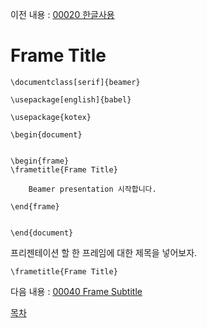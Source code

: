 이전 내용 : [00020 한글사용](./00020_한글사용.md)

# Frame Title



```
\documentclass[serif]{beamer} 

\usepackage[english]{babel}

\usepackage{kotex} 

\begin{document}


\begin{frame}
\frametitle{Frame Title}

	Beamer presentation 시작합니다.

\end{frame}


\end{document}
```
프리젠테이션 할 한 프레임에 대한 제목을 넣어보자. 
```
\frametitle{Frame Title}
```


다음 내용 : [00040 Frame Subtitle](./00040_Frame_Subtitle.md)


[목차](./README.md)
